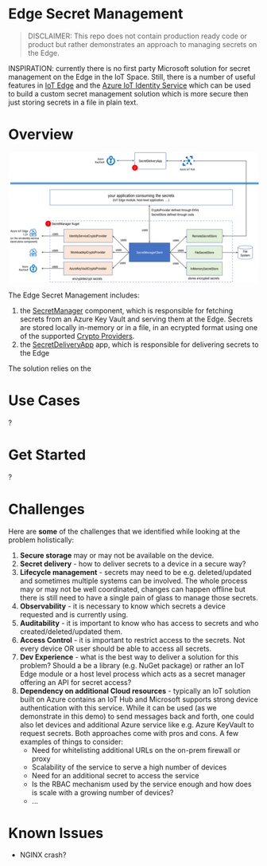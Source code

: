 # Edge Secret Management

> DISCLAIMER: This repo does not contain production ready code or product but rather demonstrates an approach to managing secrets on the Edge.

INSPIRATION: currently there is no first party Microsoft solution for secret management on the Edge in the IoT Space. Still, there is a number of useful features in [IoT Edge](https://azure.microsoft.com/en-us/services/iot-edge/) and the [Azure IoT Identity Service](https://azure.github.io/iot-identity-service/) which can be used to build a custom secret management solution which is more secure then just storing secrets in a file in plain text.

# Overview
![](./images/overview-arch.png)

The Edge Secret Management includes:
1. the [SecretManager](./SecretManager/) component, which is responsible for fetching secrets from an Azure Key Vault and serving them at the Edge. Secrets are stored locally in-memory or in a file, in an ecrypted format using one of the supported [Crypto Providers](./CryptoProvider/). 
2. the [SecretDeliveryApp](./SecretDeliveryApp/) app, which is responsible for delivering secrets to the Edge

The solution relies on the 

# Use Cases
?

# Get Started
?

# Challenges
Here are **some** of the challenges that we identified while looking at the problem holistically:

1. **Secure storage** may or may not be available on the device.
2. **Secret delivery** - how to deliver secrets to a device in a secure way?
3. **Lifecycle management** - secrets may need to be e.g. deleted/updated and sometimes multiple systems can be involved. The whole process may or may not be well coordinated, changes can happen offline but there is still need to have a single pain of glass to manage those secrets.
4. **Observability** - it is necessary to know which secrets a device requested and is currently using.
5. **Auditability** - it is important to know who has access to secrets and who created/deleted/updated them.
6. **Access Control** - it is important to restrict access to the secrets. Not every device OR user should be able to access all secrets.
7. **Dev Experience** - what is the best way to deliver a solution for this problem? Should a be a library (e.g. NuGet package) or rather an IoT Edge module or a host level process which acts as a secret manager offering an API for secret access?
8. **Dependency on additional Cloud resources** - typically an IoT solution built on Azure contains an IoT Hub and Microsoft supports strong device authentication with this service. While it can be used (as we demonstrate in this demo) to send messages back and forth, one could also let devices and additional Azure service like e.g. Azure KeyVault to request secrets. Both approaches come with pros and cons. A few examples of things to consider:
   - Need for whitelisting additional URLs on the on-prem firewall or proxy
   - Scalability of the service to serve a high number of devices
   - Need for an additional secret to access the service
   - Is the RBAC mechanism used by the service enough and how does is scale with a growing number of devices?
   - ...

# Known Issues
* NGINX crash?